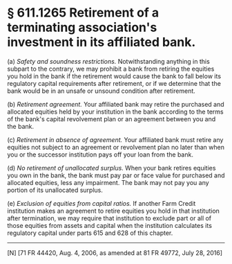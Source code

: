 # § 611.1265   Retirement of a terminating association's investment in its affiliated bank.

(a) *Safety and soundness restrictions.* Notwithstanding anything in this subpart to the contrary, we may prohibit a bank from retiring the equities you hold in the bank if the retirement would cause the bank to fall below its regulatory capital requirements after retirement, or if we determine that the bank would be in an unsafe or unsound condition after retirement.


(b) *Retirement agreement.* Your affiliated bank may retire the purchased and allocated equities held by your institution in the bank according to the terms of the bank's capital revolvement plan or an agreement between you and the bank.


(c) *Retirement in absence of agreement.* Your affiliated bank must retire any equities not subject to an agreement or revolvement plan no later than when you or the successor institution pays off your loan from the bank.


(d) *No retirement of unallocated surplus.* When your bank retires equities you own in the bank, the bank must pay par or face value for purchased and allocated equities, less any impairment. The bank may not pay you any portion of its unallocated surplus.


(e) *Exclusion of equities from capital ratios.* If another Farm Credit institution makes an agreement to retire equities you hold in that institution after termination, we may require that institution to exclude part or all of those equities from assets and capital when the institution calculates its regulatory capital under parts 615 and 628 of this chapter.



---

[N] [71 FR 44420, Aug. 4, 2006, as amended at 81 FR 49772, July 28, 2016]




